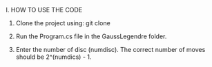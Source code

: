 I. HOW TO USE THE CODE

1. Clone the project using: git clone

2. Run the Program.cs file in the GaussLegendre folder.

3. Enter the number of disc (numdisc). The correct number of moves should be 2^(numdics) - 1.
